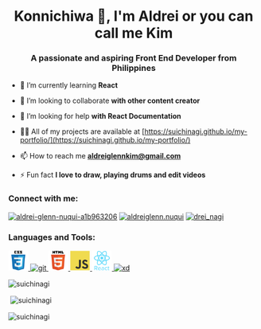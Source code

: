 <h1 align="center">Konnichiwa 👋, I'm Aldrei or you can call me Kim</h1>
<h3 align="center">A passionate and aspiring Front End Developer from Philippines</h3>

- 🌱 I’m currently learning **React**

- 👯 I’m looking to collaborate **with other content creator**

- 🤝 I’m looking for help **with React Documentation**

- 👨‍💻 All of my projects are available at [https://suichinagi.github.io/my-portfolio/](https://suichinagi.github.io/my-portfolio/)

- 📫 How to reach me **aldreiglennkim@gmail.com**

- ⚡ Fun fact **I love to draw, playing drums and edit videos**

<h3 align="left">Connect with me:</h3>
<p align="left">
<a href="https://linkedin.com/in/aldrei-glenn-nuqui-a1b963206" target="blank"><img align="center" src="https://cdn.jsdelivr.net/npm/simple-icons@3.0.1/icons/linkedin.svg" alt="aldrei-glenn-nuqui-a1b963206" height="30" width="40" /></a>
<a href="https://fb.com/aldreiglenn.nuqui" target="blank"><img align="center" src="https://cdn.jsdelivr.net/npm/simple-icons@3.0.1/icons/facebook.svg" alt="aldreiglenn.nuqui" height="30" width="40" /></a>
<a href="https://instagram.com/drei_nagi" target="blank"><img align="center" src="https://cdn.jsdelivr.net/npm/simple-icons@3.0.1/icons/instagram.svg" alt="drei_nagi" height="30" width="40" /></a>
</p>

<h3 align="left">Languages and Tools:</h3>
<p align="left"> <a href="https://www.w3schools.com/css/" target="_blank"> <img src="https://raw.githubusercontent.com/devicons/devicon/master/icons/css3/css3-original-wordmark.svg" alt="css3" width="40" height="40"/> </a> <a href="https://git-scm.com/" target="_blank"> <img src="https://www.vectorlogo.zone/logos/git-scm/git-scm-icon.svg" alt="git" width="40" height="40"/> </a> <a href="https://www.w3.org/html/" target="_blank"> <img src="https://raw.githubusercontent.com/devicons/devicon/master/icons/html5/html5-original-wordmark.svg" alt="html5" width="40" height="40"/> </a> <a href="https://developer.mozilla.org/en-US/docs/Web/JavaScript" target="_blank"> <img src="https://raw.githubusercontent.com/devicons/devicon/master/icons/javascript/javascript-original.svg" alt="javascript" width="40" height="40"/> </a> <a href="https://reactjs.org/" target="_blank"> <img src="https://raw.githubusercontent.com/devicons/devicon/master/icons/react/react-original-wordmark.svg" alt="react" width="40" height="40"/> </a> <a href="https://www.adobe.com/products/xd.html" target="_blank"> <img src="https://cdn.worldvectorlogo.com/logos/adobe-xd.svg" alt="xd" width="40" height="40"/> </a> </p>

<p><img align="center" src="https://github-readme-stats.vercel.app/api/top-langs?username=suichinagi&show_icons=true&locale=en&layout=compact" alt="suichinagi" /></p>

<p>&nbsp;<img align="center" src="https://github-readme-stats.vercel.app/api?username=suichinagi&show_icons=true&locale=en" alt="suichinagi" /></p>

<p><img align="center" src="https://github-readme-streak-stats.herokuapp.com/?user=suichinagi&" alt="suichinagi" /></p>
